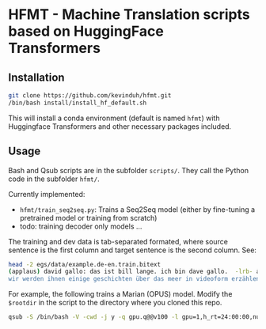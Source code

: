 # HFMT - Machine Translation scripts based on HuggingFace Transformers

## Installation

```bash
git clone https://github.com/kevinduh/hfmt.git
/bin/bash install/install_hf_default.sh
```

This will install a conda environment (default is named `hfmt`) 
with Huggingface Transformers and other necessary packages included. 

## Usage

Bash and Qsub scripts are in the subfolder `scripts/`. They call the Python code in the subfolder `hfmt/`. 

Currently implemented: 
* `hfmt/train_seq2seq.py`: Trains a Seq2Seq model (either by fine-tuning a pretrained model or training from scratch)
* todo: training decoder only models ...

The training and dev data is tab-separated formated, where source sentence is the first column and target sentence is the second column. See:

```bash
head -2 egs/data/example.de-en.train.bitext
(applaus) david gallo: das ist bill lange. ich bin dave gallo.	-lrb- applause -rrb- david gallo : this is bill lange . i 'm dave gallo .
wir werden ihnen einige geschichten über das meer in videoform erzählen.       and we 're going to tell you some stories from the sea here in video .
```

For example, the following trains a Marian (OPUS) model. Modify the `$rootdir` in the script to the directory where you cloned this repo.
```bash
qsub -S /bin/bash -V -cwd -j y -q gpu.q@@v100 -l gpu=1,h_rt=24:00:00,num_proc=8,mem_free=25G scripts/train_seq2seq_marian.sh
```

